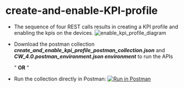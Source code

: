 # create-and-enable-KPI-profile
* The sequence of four REST calls results in creating a KPI profile and enabling the kpis on the devices.
  ![enable_kpi_profile_diagram](https://user-images.githubusercontent.com/12874987/113064257-81320800-916b-11eb-921a-615c1afc7bd7.jpg)
* Download the postman collection ***create_and_enable_kpi_profile_postman_collection.json*** and ***CW_4.0.postman_environment.json environment*** to run the APIs   
    
  "              **OR**          "       
* Run the collection directly in Postman:   [![Run in Postman](https://run.pstmn.io/button.svg)](https://app.getpostman.com/run-collection/1a5c79095a0217a6595e#?env%5BCW%204.0%5D=W3sia2V5IjoidXNlciIsInZhbHVlIjoiIiwiZW5hYmxlZCI6ZmFsc2V9LHsia2V5IjoiY3Jvc3N3b3JrX2lwIiwidmFsdWUiOiIxOTgueC54LngiLCJlbmFibGVkIjp0cnVlfSx7ImtleSI6InVzZXJuYW1lIiwidmFsdWUiOiJhZG1pbiIsImVuYWJsZWQiOnRydWV9LHsia2V5IjoicGFzc3dvcmQiLCJ2YWx1ZSI6ImFkbWluIiwiZW5hYmxlZCI6dHJ1ZX0seyJrZXkiOiJ0aWNrZXQiLCJ2YWx1ZSI6IiIsImVuYWJsZWQiOnRydWV9LHsia2V5IjoidG9rZW4iLCJ2YWx1ZSI6IiIsImVuYWJsZWQiOnRydWV9XQ==)

